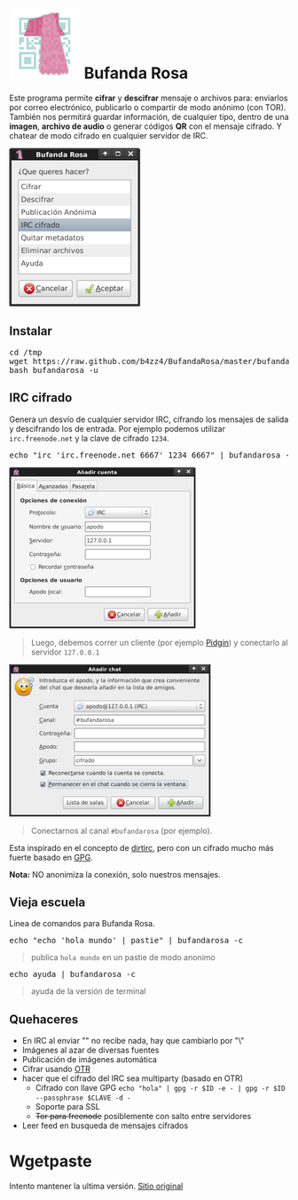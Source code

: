 # ![captura del programa](img/bufandarosa.png) Bufanda Rosa


Este programa permite **cifrar** y **descifrar** mensaje o archivos para: enviarlos por correo electrónico, publicarlo o compartir de modo anónimo (con TOR). 
También nos permitirá guardar información, de cualquier tipo, dentro de una **imagen**,  **archivo de audio** o generar códigos **QR** con el mensaje cifrado.
Y chatear de modo cifrado en cualquier servidor de IRC.

![captura del programa](img/cifrado.png)

## Instalar

<pre>
cd /tmp
wget https://raw.github.com/b4zz4/BufandaRosa/master/bufandarosa
bash bufandarosa -u
</pre>

## IRC cifrado

Genera un desvío de cualquier servidor IRC, cifrando los mensajes de salida y descifrando los de entrada. 
Por ejemplo podemos utilizar `irc.freenode.net` y la clave de cifrado `1234`.

<pre>
echo "irc 'irc.freenode.net 6667' 1234 6667" | bufandarosa -c
</pre>

![captura del programa](img/irc.png)
> Luego, debemos correr un cliente (por ejemplo [Pidgin](https://pidgin.im/)) y conectarlo al servidor `127.0.0.1`

![captura del programa](img/canal.png)
> Conectarnos al canal `#bufandarosa` (por ejemplo).

Esta inspirado en el concepto de [dirtirc](http://dirtirc.sf.net), pero con un cifrado mucho más fuerte basado en [GPG](http://www.gnupg.org/index.es.html).

**Nota:** NO anonimiza la conexión, solo nuestros mensajes.

## Vieja escuela

Linea de comandos para Bufanda Rosa.

<pre>
echo "echo 'hola mundo' | pastie" | bufandarosa -c
</pre>
> publica `hola mundo` en un pastie de modo anonimo

<pre>
echo ayuda | bufandarosa -c
</pre>
> ayuda de la versión de terminal

## Quehaceres

* En IRC al enviar "\" no recibe nada, hay que cambiarlo por "\\"
* Imágenes al azar de diversas fuentes
* Publicación de imágenes automática
* Cifrar usando [OTR](http://www.cypherpunks.ca/otr/)
* hacer que el cifrado del IRC sea multiparty (basado en OTR)
  * Cifrado con llave GPG `echo "hola" | gpg -r $ID -e - | gpg -r $ID --passphrase $CLAVE -d -`
  * Soporte para SSL
  * ~~Tor para freenode~~ posiblemente con salto entre servidores
* Leer feed en busqueda de mensajes cifrados


# Wgetpaste

Intento mantener la ultima versión. [Sitio original](http://wgetpaste.zlin.dk/)
